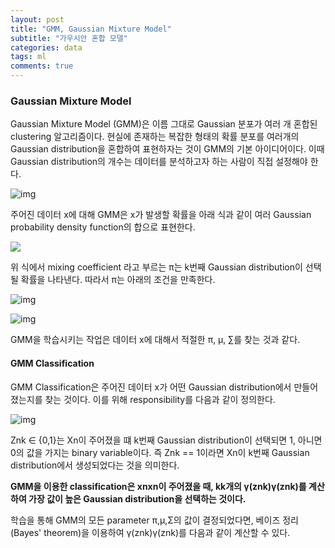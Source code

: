 ```yaml
---
layout: post
title: "GMM, Gaussian Mixture Model"
subtitle: "가우시안 혼합 모델"
categories: data
tags: ml
comments: true
---
```


### Gaussian Mixture Model

Gaussian Mixture Model (GMM)은 이름 그대로 Gaussian 분포가 여러 개 혼합된 clustering 알고리즘이다. 현실에 존재하는 복잡한 형태의 확률 분포를 여러개의 Gaussian distribution을 혼합하여 표현하자는 것이 GMM의 기본 아이디어이다. 이때 Gaussian distribution의 개수는 데이터를 분석하고자 하는 사람이 직접 설정해야 한다.



![img](https://imgur.com/McwinS4.png)

주어진 데이터 x에 대해 GMM은 x가 발생할 확률을 아래 식과 같이 여러 Gaussian probability density function의 합으로 표현한다.



![](https://imgur.com/4VuqDHN.png)



위 식에서 mixing coefficient 라고 부르는 π는 k번째 Gaussian distribution이 선택될 확률을 나타낸다. 따라서 π는 아래의 조건을 만족한다.



![img](https://t1.daumcdn.net/cfile/tistory/999E08375AC7637F0C)

![img](https://t1.daumcdn.net/cfile/tistory/993FF4395AC763833C)



GMM을 학습시키는 작업은 데이터 x에 대해서 적절한 π, μ, ∑를 찾는 것과 같다.



#### GMM Classification

GMM Classification은 주어진 데이터 x가 어떤 Gaussian distribution에서 만들어졌는지를 찾는 것이다. 이를 위해 responsibility를 다음과 같이 정의한다.



![img](https://t1.daumcdn.net/cfile/tistory/99E6C5455AC8AA8A01)



Znk ∈ {0,1}는 Xn이 주어졌을 떄 k번째 Gaussian distribution이 선택되면 1, 아니면 0의 값을 가지는 binary variable이다. 즉 Znk == 1이라면 Xn이 k번째 Gaussian distribution에서 생성되었다는 것을 의미한다.

**GMM을 이용한 classification은 xnxn이 주어졌을 때, kk개의 γ(znk)γ(znk)를 계산하여 가장 값이 높은 Gaussian distribution을 선택하는 것이다.** 

학습을 통해 GMM의 모든 parameter π,μ,Σ의 값이 결정되었다면, 베이즈 정리(Bayes' theorem)을 이용하여 γ(znk)γ(znk)를 다음과 같이 계산할 수 있다.



